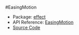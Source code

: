 #EasingMotion

* Package: [effect](api:)
* API Reference: [EasingMotion](api:effect)
* [Source Code](https://github.com/rikulo/rikulo/blob/master/client/effect/src/EasingMotion.dart)
